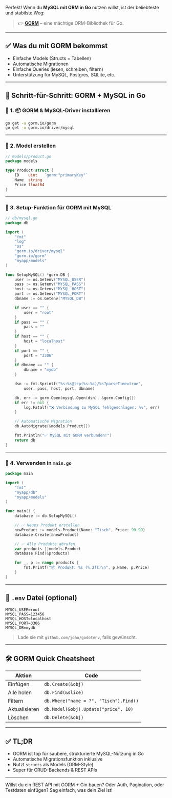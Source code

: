 Perfekt! Wenn du **MySQL mit ORM in Go** nutzen willst, ist der beliebteste und stabilste Weg:

> 👉 **[GORM](https://gorm.io/)** – eine mächtige ORM-Bibliothek für Go.

---

## ✅ Was du mit GORM bekommst

- Einfache Models (Structs = Tabellen)
- Automatische Migrationen
- Einfache Queries (lesen, schreiben, filtern)
- Unterstützung für MySQL, Postgres, SQLite, etc.

---

## 🚀 Schritt-für-Schritt: GORM + MySQL in Go

### 🔧 1. 📦 GORM & MySQL-Driver installieren

```bash
go get -u gorm.io/gorm
go get -u gorm.io/driver/mysql
```

---

### 📄 2. Model erstellen

```go
// models/product.go
package models

type Product struct {
    ID    uint   `gorm:"primaryKey"`
    Name  string
    Price float64
}
```

---

### 🧠 3. Setup-Funktion für GORM mit MySQL

```go
// db/mysql.go
package db

import (
    "fmt"
    "log"
    "os"
    "gorm.io/driver/mysql"
    "gorm.io/gorm"
    "myapp/models"
)

func SetupMySQL() *gorm.DB {
    user := os.Getenv("MYSQL_USER")
    pass := os.Getenv("MYSQL_PASS")
    host := os.Getenv("MYSQL_HOST")
    port := os.Getenv("MYSQL_PORT")
    dbname := os.Getenv("MYSQL_DB")

    if user == "" {
        user = "root"
    }
    if pass == "" {
        pass = ""
    }
    if host == "" {
        host = "localhost"
    }
    if port == "" {
        port = "3306"
    }
    if dbname == "" {
        dbname = "mydb"
    }

    dsn := fmt.Sprintf("%s:%s@tcp(%s:%s)/%s?parseTime=true",
        user, pass, host, port, dbname)

    db, err := gorm.Open(mysql.Open(dsn), &gorm.Config{})
    if err != nil {
        log.Fatalf("❌ Verbindung zu MySQL fehlgeschlagen: %v", err)
    }

    // Automatische Migration
    db.AutoMigrate(&models.Product{})

    fmt.Println("✅ MySQL mit GORM verbunden!")
    return db
}
```

---

### 🚀 4. Verwenden in `main.go`

```go
package main

import (
    "fmt"
    "myapp/db"
    "myapp/models"
)

func main() {
    database := db.SetupMySQL()

    // ✅ Neues Produkt erstellen
    newProduct := models.Product{Name: "Tisch", Price: 99.99}
    database.Create(&newProduct)

    // ✅ Alle Produkte abrufen
    var products []models.Product
    database.Find(&products)

    for _, p := range products {
        fmt.Printf("📦 Produkt: %s (%.2f€)\n", p.Name, p.Price)
    }
}
```

---

## 🌱 `.env` Datei (optional)

```env
MYSQL_USER=root
MYSQL_PASS=123456
MYSQL_HOST=localhost
MYSQL_PORT=3306
MYSQL_DB=mydb
```

> Lade sie mit `github.com/joho/godotenv`, falls gewünscht.

---

## 🛠 GORM Quick Cheatsheet

| Aktion         | Code                                  |
|----------------|----------------------------------------|
| Einfügen       | `db.Create(&obj)`                      |
| Alle holen     | `db.Find(&slice)`                      |
| Filtern        | `db.Where("name = ?", "Tisch").Find()` |
| Aktualisieren  | `db.Model(&obj).Update("price", 10)`   |
| Löschen        | `db.Delete(&obj)`                      |

---

## ✅ TL;DR

- GORM ist top für saubere, strukturierte MySQL-Nutzung in Go
- Automatische Migrationsfunktion inklusive
- Nutzt `structs` als Models (ORM-Style)
- Super für CRUD-Backends & REST APIs

---

Willst du ein REST API mit GORM + Gin bauen? Oder Auth, Pagination, oder Testdaten einfügen? Sag einfach, was dein Ziel ist!